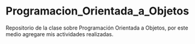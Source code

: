 # Programacion_Orientada_a_Objetos
Repositorio de la clase sobre Programación Orientada a Objetos, por este medio agregare mis actividades realizadas.
